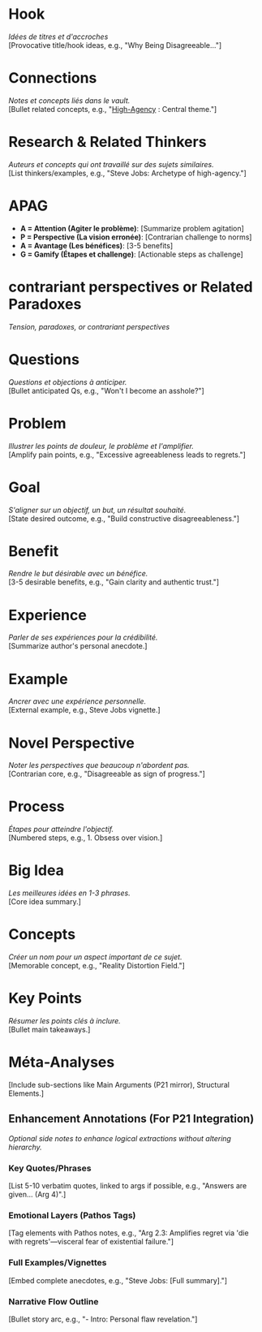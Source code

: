 # Hook 

_Idées de titres et d'accroches_  
[Provocative title/hook ideas, e.g., "Why Being Disagreeable..."]

# Connections 

_Notes et concepts liés dans le vault._  
[Bullet related concepts, e.g., "[High-Agency](https://publish.obsidian.md/luctaesch/High-Agency) : Central theme."]

# Research & Related Thinkers 

_Auteurs et concepts qui ont travaillé sur des sujets similaires._  
[List thinkers/examples, e.g., "Steve Jobs: Archetype of high-agency."]

# APAG 

- **A = Attention (Agiter le problème)**: [Summarize problem agitation]
- **P = Perspective (La vision erronée)**: [Contrarian challenge to norms]
- **A = Avantage (Les bénéfices)**: [3-5 benefits]
- **G = Gamify (Étapes et challenge)**: [Actionable steps as challenge]

# contrariant perspectives or Related Paradoxes 

_Tension, paradoxes, or contrariant perspectives_

# Questions 

_Questions et objections à anticiper._  
[Bullet anticipated Qs, e.g., "Won't I become an asshole?"]

# Problem 

_Illustrer les points de douleur, le problème et l'amplifier._  
[Amplify pain points, e.g., "Excessive agreeableness leads to regrets."]

# Goal 

_S'aligner sur un objectif, un but, un résultat souhaité._  
[State desired outcome, e.g., "Build constructive disagreeableness."]

# Benefit 

_Rendre le but désirable avec un bénéfice._  
[3-5 desirable benefits, e.g., "Gain clarity and authentic trust."]

# Experience 

_Parler de ses expériences pour la crédibilité._  
[Summarize author's personal anecdote.]

# Example 

_Ancrer avec une expérience personnelle._  
[External example, e.g., Steve Jobs vignette.]

# Novel Perspective 

_Noter les perspectives que beaucoup n'abordent pas._  
[Contrarian core, e.g., "Disagreeable as sign of progress."]

# Process 

_Étapes pour atteindre l'objectif._  
[Numbered steps, e.g., 1. Obsess over vision.]

# Big Idea 

_Les meilleures idées en 1-3 phrases._  
[Core idea summary.]

# Concepts 

_Créer un nom pour un aspect important de ce sujet._  
[Memorable concept, e.g., "Reality Distortion Field."]

# Key Points 

_Résumer les points clés à inclure._  
[Bullet main takeaways.]

# Méta-Analyses 

[Include sub-sections like Main Arguments (P21 mirror), Structural Elements.]

## Enhancement Annotations (For P21 Integration) 

_Optional side notes to enhance logical extractions without altering hierarchy._

### Key Quotes/Phrases 

[List 5-10 verbatim quotes, linked to args if possible, e.g., "Answers are given... (Arg 4)".]

### Emotional Layers (Pathos Tags) 

[Tag elements with Pathos notes, e.g., "Arg 2.3: Amplifies regret via 'die with regrets'—visceral fear of existential failure."]

### Full Examples/Vignettes 

[Embed complete anecdotes, e.g., "Steve Jobs: [Full summary]."]

### Narrative Flow Outline 

[Bullet story arc, e.g., "- Intro: Personal flaw revelation."]